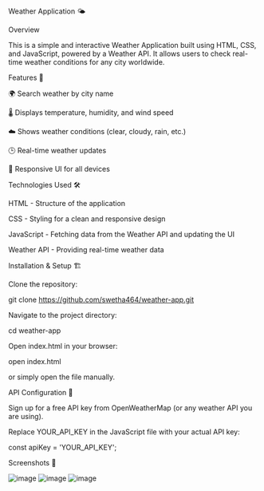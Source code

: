 Weather Application 🌤️

Overview

This is a simple and interactive Weather Application built using HTML, CSS, and JavaScript, powered by a Weather API. It allows users to check real-time weather conditions for any city worldwide.

Features 🚀

🌍 Search weather by city name

🌡️ Displays temperature, humidity, and wind speed

☁️ Shows weather conditions (clear, cloudy, rain, etc.)

🕒 Real-time weather updates

🎨 Responsive UI for all devices

Technologies Used 🛠️

HTML - Structure of the application

CSS - Styling for a clean and responsive design

JavaScript - Fetching data from the Weather API and updating the UI

Weather API - Providing real-time weather data

Installation & Setup 🏗️

Clone the repository:

git clone https://github.com/swetha464/weather-app.git

Navigate to the project directory:

cd weather-app

Open index.html in your browser:

open index.html

or simply open the file manually.

API Configuration 🔑

Sign up for a free API key from OpenWeatherMap (or any weather API you are using).

Replace YOUR_API_KEY in the JavaScript file with your actual API key:

const apiKey = 'YOUR_API_KEY';

Screenshots 📸

![image](https://github.com/user-attachments/assets/23e19e85-5e3d-4967-a5ea-bf38ec56fdef)
![image](https://github.com/user-attachments/assets/d2fa5323-d22a-4fa5-abc5-5672623aa3cd)
![image](https://github.com/user-attachments/assets/234dd5b7-6600-4e04-a0e2-6b9b1d155dc5)


